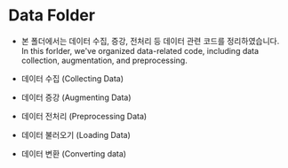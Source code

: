 # Data Folder
- 본 폴더에서는 데이터 수집, 증강, 전처리 등 데이터 관련 코드를 정리하였습니다.\
  In this forlder, we've organized data-related code, including data collection, augmentation, and preprocessing.

- 데이터 수집 (Collecting Data)

- 데이터 증강 (Augmenting Data)

- 데이터 전처리 (Preprocessing Data)

- 데이터 불러오기 (Loading Data)

- 데이터 변환 (Converting data)
